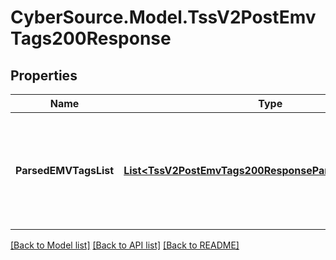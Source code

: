 # CyberSource.Model.TssV2PostEmvTags200Response
## Properties

Name | Type | Description | Notes
------------ | ------------- | ------------- | -------------
**ParsedEMVTagsList** | [**List&lt;TssV2PostEmvTags200ResponseParsedEMVTagsList&gt;**](TssV2PostEmvTags200ResponseParsedEMVTagsList.md) | An array of objects (one per object in the passed emvDetailsList), each of which contains a fully parsed EMV string  | [optional] 

[[Back to Model list]](../README.md#documentation-for-models) [[Back to API list]](../README.md#documentation-for-api-endpoints) [[Back to README]](../README.md)

